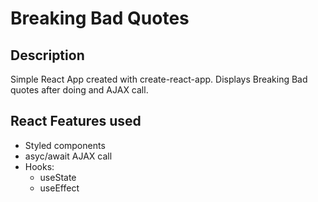 # Breaking Bad Quotes
## Description
Simple React App created with create-react-app.
Displays Breaking Bad quotes after doing and AJAX call.
## React Features used
- Styled components
- asyc/await AJAX call
- Hooks:
	- useState
	- useEffect
